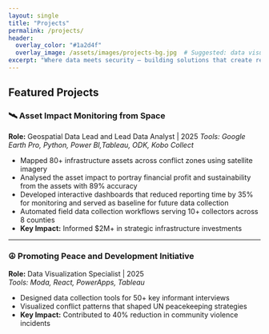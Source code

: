 ```yaml
---
layout: single
title: "Projects"
permalink: /projects/
header:
  overlay_color: "#1a2d4f"
  overlay_image: /assets/images/projects-bg.jpg  # Suggested: data visualization or cybersecurity image
excerpt: "Where data meets security – building solutions that create real impact."
---
```


## Featured Projects

<div class="project-grid">

### 🛰️ **Asset Impact Monitoring from Space**
**Role:** Geospatial Data Lead and Lead Data Analyst | 2025 
*Tools: Google Earth Pro, Python, Power BI,Tableau, ODK, Kobo Collect*  
- Mapped 80+ infrastructure assets across conflict zones using satellite imagery  
- Analysed the asset impact to portray financial profit and sustainability from the assets with 89% accuracy
- Developed interactive dashboards that reduced reporting time by 35% for monitoring and served as baseline for future data collection
- Automated field data collection workflows serving 10+ collectors across 8 counties 
- **Key Impact:** Informed $2M+ in strategic infrastructure investments  

---

### ☮️ **Promoting Peace and Development Initiative**  
**Role:** Data Visualization Specialist | 2025  
*Tools: Moda, React, PowerApps, Tableau*  
- Designed data collection tools for 50+ key informant interviews  
- Visualized conflict patterns that shaped UN peacekeeping strategies  
- **Key Impact:** Contributed to 40% reduction in community violence incidents  

</div>
